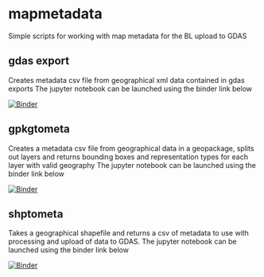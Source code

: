 # mapmetadata
Simple scripts for working with map metadata for the BL upload to GDAS

## gdas export
Creates metadata csv file from geographical xml data contained in gdas exports
The jupyter notebook can be launched using the binder link below

[![Binder](https://mybinder.org/badge_logo.svg)](https://mybinder.org/v2/gh/JoKent/mapmetadata/HEAD?urlpath=%2Fdoc%2Ftree%2Fmetadata.ipynb)

## gpkgtometa
Creates a metadata csv file from geographical data in a geopackage, splits out layers and returns bounding boxes and representation types for each layer with valid geography
The jupyter notebook can be launched using the binder link below

[![Binder](https://mybinder.org/badge_logo.svg)](https://mybinder.org/v2/gh/JoKent/mapmetadata/HEAD?urlpath=%2Fdoc%2Ftree%2Fgpkgtometa.ipynb)

## shptometa
Takes a geographical shapefile and returns a csv of metadata to use with processing and upload of data to GDAS.
The jupyter notebook can be launched using the binder link below

[![Binder](https://mybinder.org/badge_logo.svg)](https://mybinder.org/v2/gh/JoKent/mapmetadata/HEAD?urlpath=%2Fdoc%2Ftree%2Fshptometa.ipynb)

